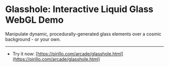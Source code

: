 
# Glasshole: Interactive Liquid Glass WebGL Demo

Manipulate dynamic, procedurally-generated glass elements over a cosmic background - or your own.

---

* Try it now: [https://pirillo.com/arcade/glasshole.html](https://pirillo.com/arcade/glasshole.html)
